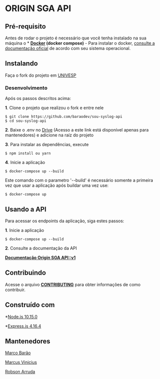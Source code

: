 # ORIGIN SGA API

## Pré-requisito

Antes de rodar o projeto é necessário que você tenha instalado na sua máquina o * **[Docker](https://www.docker.com/) (docker compose)** - Para instalar o docker, [consulte a documentação oficial](https://docs.docker.com/engine/installation/) de acordo com seu sistema operacional.

## Instalando

Faça o fork do projeto em [UNIVESP](https://github.com/univesp/sou-syslog-api)

### Desenvolvimento

Após os passos descritos acima:

**1**. Clone o projeto que realizou o fork e entre nele
```
$ git clone https://github.com/baraodev/sou-syslog-api
$ cd sou-syslog-api
```

**2**. Baixe o .env no [Drive](https://drive.google.com/a/univesp.br/file/d/1tELg6ew2WmL_glhGw32xNI7z-qWbx9gp/view?usp=sharing) (Acesso a este link está disponível apenas para mantenedores) e adicione na raíz do projeto

**3**. Para instalar as dependências, execute
```
$ npm install ou yarn
```

**4**. Inicie a aplicação
```
$ docker-compose up --build
```

Este comando com o parametro '--build' é necessário somente a primeira vez que usar a aplicação após buildar uma vez use:
```
$ docker-compose up
```

## Usando a API

Para acessar os endpoints da aplicação, siga estes passos:

**1**. Inicie a aplicação
```
$ docker-compose up --build
```

**2**. Consulte a documentação da API

**[Documentação Origin SGA API::v1](https://github.com/univesp/sou-syslog-api/blob/devel/docs/syslogV1.md)**

## Contribuindo

Acesse o arquivo **[CONTRIBUTING](https://github.com/univesp/sou-syslog-api/blob/devel/CONTRIBUTING.md)** para obter informações de como contribuir.

## Construído com

*[Node.js 10.15.0](https://nodejs.org/en/)

*[Express.js 4.16.4](https://expressjs.com/)

## Mantenedores

[Marco Barão](https://github.com/baraodev)

[Marcus Vinicius](https://github.com/mviniciuscoimbra)

[Robson Arruda](https://github.com/robsonarruda1)
